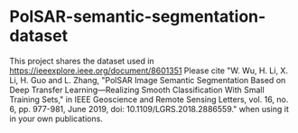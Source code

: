 # PolSAR-semantic-segmentation-dataset
This project shares the dataset used in https://ieeexplore.ieee.org/document/8601351 
  Please cite "W. Wu, H. Li, X. Li, H. Guo and L. Zhang, "PolSAR Image Semantic Segmentation Based on Deep Transfer Learning—Realizing Smooth Classification With Small Training Sets," in IEEE Geoscience and Remote Sensing Letters, vol. 16, no. 6, pp. 977-981, June 2019, doi: 10.1109/LGRS.2018.2886559." when using it in your own publications. 
